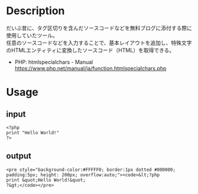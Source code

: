 # Description

だいぶ昔に、タグ区切りを含んだソースコードなどを無料ブログに添付する際に使用していたツール。  
任意のソースコードなどを入力することで、基本レイアウトを追加し、特殊文字のHTMLエンティティに変換したソースコード（HTML）を取得できる。  

- PHP: htmlspecialchars - Manual  
https://www.php.net/manual/ja/function.htmlspecialchars.php

# Usage

## input

```
<?php
print "Hello World!"
?>
``` 

## output

```
<pre style="background-color:#FFFFF0; border:1px dotted #000000; padding:5px; height: 200px; overflow:auto;"><code>&lt;?php
print &quot;Hello World!&quot;
?&gt;</code></pre>
```
